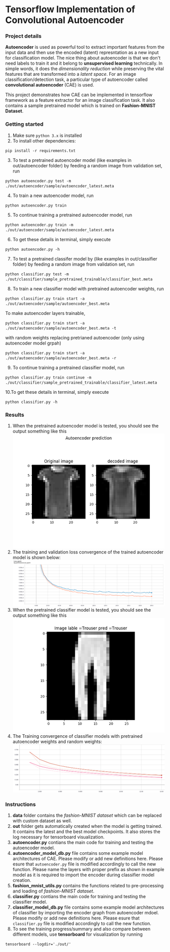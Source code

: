 # Tensorflow Implementation of Convolutional Autoencoder
### Project details
**Autoencoder** is used as powerful tool to extract important features from the input data and then use the encoded (latent) represntation as a new input for classification model. The nice thing about autoencoder is that we don't need labels to train it and it belong to **unsupervised learning** technically. In simple words, it does the *dimensionality reduction* while preserving the vital features that are transformed into a *latent space*. For an image classification/detection task, a particular type of autoencoder called **convolutional autoencoder** (CAE) is used.

This project demonstrates how CAE can be implemented in tensorflow framework as a feature extractor for an image classification task. It also contains a sample pretrained model which is trained on **Fashion-MNIST Dataset**.

### Getting started
1. Make sure `python 3.x` is installed
2. To install other dependencies:
```
pip install -r requirements.txt
``` 
3. To test a pretrained autoencoder model (like examples in out/autoencoder folder) by feeding a random image from validation set, run 
```
python autoencoder.py test -m ./out/autoencoder/sample/autoencoder_latest.meta
```
4. To train a new autoencoder model, run 
```
python autoencoder.py train
```
5. To continue training a pretrained autoencoder model, run 
```
python autoencoder.py train -m ./out/autoencoder/sample/autoencoder_latest.meta
```
6. To get these details in terminal, simply execute
```
python autoencoder.py -h
```
7. To test a pretrained classifer model by (like examples in out/classifier folder) by feeding a random image from validation set, run 
```
python classifier.py test -m ./out/classifier/sample_pretrained_trainable/classifier_best.meta
```
8. To train a new classifier model with pretrained autoencoder weights, run 
```
python classifier.py train start -a ./out/autoencoder/sample/autoencoder_best.meta
```
To make autoencoder layers trainable,
```
python classifier.py train start -a ./out/autoencoder/sample/autoencoder_best.meta -t
```
with random weights replacing pretrianed autoencoder (only using autoencoder model grpah)
```
python classifier.py train start -a ./out/autoencoder/sample/autoencoder_best.meta -r
```
9. To continue training a pretrained classifier model, run 
```
python classifier.py train continue -m ./out/classifier/sample_pretrained_trainable/classifier_latest.meta
```
10.To get these details in terminal, simply execute
```
python classifier.py -h
``` 

### Results
1. When the pretrained autoencoder model is tested, you should see the output something like this
![result](./images/test_result.png)
2. The training and validation loss convergence of the trained autoencoder model is shown below:
![training](./images/training.png)
3. When the pretrained classifier model is tested, you should see the output something like this
![result_classifier](./images/test_classifier.png)
4. The Training convergence of classifier models with pretrained autoencoder weights and random weights:
![train_classifier](./images/training_classifier.png)
 
### Instructions
1. **data** folder contains the *fashion-MNIST dataset* which can be replaced with custom dataset as well.
2. **out** folder gets automatically created when the model is getting trained. It contains the latest and the best model checkpoints. It also stores the log necessary for tensorboard visualization.
3. **autoencoder.py** contians the main code for training and testing the autoencoder model.
4. **autoencoder_model_db.py** file contains some example model architectures of CAE. Please modify or add new definitions here. Please esure that `autoencoder.py` file is modified accordingly to call the new function. Please name the layers with proper prefix as shown in example model as it is required to import the encoder during classifier model creation.
5. **fashion_mnist_utils.py** contains the functions related to pre-processing and loading of *fashion-MNIST dataset*.
6. **classifier.py** contians the main code for training and testing the classifier model.
7. **classifier_model_db.py** file contains some example model architectures of classifier by importing the encoder graph from autoencoder mdoel. Please modify or add new definitions here. Please esure that `classifier.py` file is modified accordingly to call the new function.
8. To see the training progress/summary and also compare between different models, use **tensorboard** for visualization by running
```
tensorboard --logdir='./out/'
```

